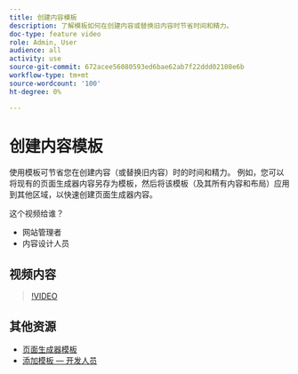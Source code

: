 ```yaml
---
title: 创建内容模板
description: 了解模板如何在创建内容或替换旧内容时节省时间和精力。
doc-type: feature video
role: Admin, User
audience: all
activity: use
source-git-commit: 672acee56080593ed6bae62ab7f22ddd02108e6b
workflow-type: tm+mt
source-wordcount: '100'
ht-degree: 0%

---
```


# 创建内容模板

使用模板可节省您在创建内容（或替换旧内容）时的时间和精力。 例如，您可以将现有的页面生成器内容另存为模板，然后将该模板（及其所有内容和布局）应用到其他区域，以快速创建页面生成器内容。

这个视频给谁？

- 网站管理者
- 内容设计人员

## 视频内容

>[!VIDEO](https://video.tv.adobe.com/v/343787?quality=12&learn=on)

## 其他资源

- [页面生成器模板](https://docs.magento.com/user-guide/cms/page-builder-templates.html)
- [添加模板 — 开发人员](https://devdocs.magento.com/page-builder/docs/content-types/create/add-templates.html)
